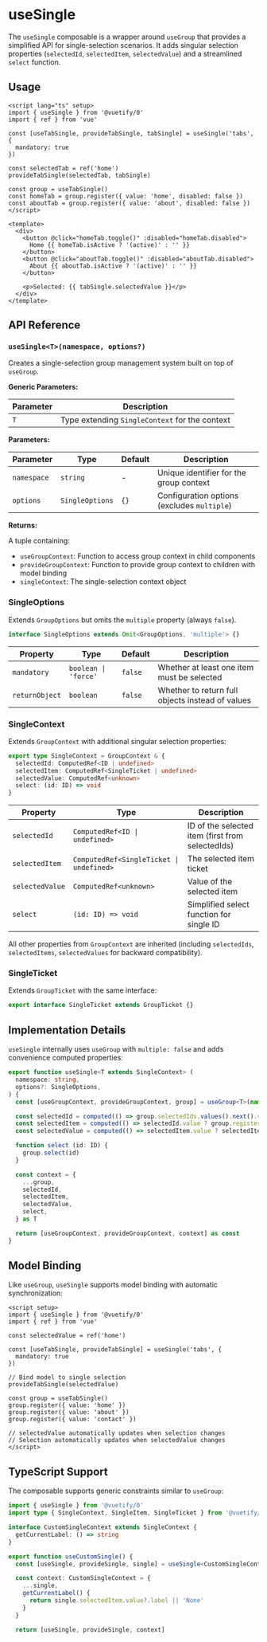 # useSingle

The `useSingle` composable is a wrapper around `useGroup` that provides a simplified API for single-selection scenarios. It adds singular selection properties (`selectedId`, `selectedItem`, `selectedValue`) and a streamlined `select` function.

## Usage

```vue
<script lang="ts" setup>
import { useSingle } from '@vuetify/0'
import { ref } from 'vue'

const [useTabSingle, provideTabSingle, tabSingle] = useSingle('tabs', {
  mandatory: true
})

const selectedTab = ref('home')
provideTabSingle(selectedTab, tabSingle)

const group = useTabSingle()
const homeTab = group.register({ value: 'home', disabled: false })
const aboutTab = group.register({ value: 'about', disabled: false })
</script>

<template>
  <div>
    <button @click="homeTab.toggle()" :disabled="homeTab.disabled">
      Home {{ homeTab.isActive ? '(active)' : '' }}
    </button>
    <button @click="aboutTab.toggle()" :disabled="aboutTab.disabled">
      About {{ aboutTab.isActive ? '(active)' : '' }}
    </button>

    <p>Selected: {{ tabSingle.selectedValue }}</p>
  </div>
</template>
```

## API Reference

### `useSingle<T>(namespace, options?)`

Creates a single-selection group management system built on top of `useGroup`.

**Generic Parameters:**

| Parameter | Description |
|-----------|-------------|
| `T` | Type extending `SingleContext` for the context |

**Parameters:**

| Parameter | Type | Default | Description |
|-----------|------|---------|-------------|
| `namespace` | `string` | - | Unique identifier for the group context |
| `options` | `SingleOptions` | `{}` | Configuration options (excludes `multiple`) |

**Returns:**

A tuple containing:
- `useGroupContext`: Function to access group context in child components
- `provideGroupContext`: Function to provide group context to children with model binding
- `singleContext`: The single-selection context object

### SingleOptions

Extends `GroupOptions` but omits the `multiple` property (always `false`).

```typescript
interface SingleOptions extends Omit<GroupOptions, 'multiple'> {}
```

| Property | Type | Default | Description |
|----------|------|---------|-------------|
| `mandatory` | `boolean \| 'force'` | `false` | Whether at least one item must be selected |
| `returnObject` | `boolean` | `false` | Whether to return full objects instead of values |

### SingleContext

Extends `GroupContext` with additional singular selection properties:

```typescript
export type SingleContext = GroupContext & {
  selectedId: ComputedRef<ID | undefined>
  selectedItem: ComputedRef<SingleTicket | undefined>
  selectedValue: ComputedRef<unknown>
  select: (id: ID) => void
}
```

| Property | Type | Description |
|----------|------|-------------|
| `selectedId` | `ComputedRef<ID \| undefined>` | ID of the selected item (first from selectedIds) |
| `selectedItem` | `ComputedRef<SingleTicket \| undefined>` | The selected item ticket |
| `selectedValue` | `ComputedRef<unknown>` | Value of the selected item |
| `select` | `(id: ID) => void` | Simplified select function for single ID |

All other properties from `GroupContext` are inherited (including `selectedIds`, `selectedItems`, `selectedValues` for backward compatibility).

### SingleTicket

Extends `GroupTicket` with the same interface:

```typescript
export interface SingleTicket extends GroupTicket {}
```

## Implementation Details

`useSingle` internally uses `useGroup` with `multiple: false` and adds convenience computed properties:

```typescript
export function useSingle<T extends SingleContext> (
  namespace: string,
  options?: SingleOptions,
) {
  const [useGroupContext, provideGroupContext, group] = useGroup<T>(namespace, options)

  const selectedId = computed(() => group.selectedIds.values().next().value)
  const selectedItem = computed(() => selectedId.value ? group.registeredItems.get(selectedId.value) : undefined)
  const selectedValue = computed(() => selectedItem.value ? selectedItem.value.value : undefined)

  function select (id: ID) {
    group.select(id)
  }

  const context = {
    ...group,
    selectedId,
    selectedItem,
    selectedValue,
    select,
  } as T

  return [useGroupContext, provideGroupContext, context] as const
}
```

## Model Binding

Like `useGroup`, `useSingle` supports model binding with automatic synchronization:

```vue
<script setup>
import { useSingle } from '@vuetify/0'
import { ref } from 'vue'

const selectedValue = ref('home')

const [useTabSingle, provideTabSingle] = useSingle('tabs', {
  mandatory: true
})

// Bind model to single selection
provideTabSingle(selectedValue)

const group = useTabSingle()
group.register({ value: 'home' })
group.register({ value: 'about' })
group.register({ value: 'contact' })

// selectedValue automatically updates when selection changes
// Selection automatically updates when selectedValue changes
</script>
```

## TypeScript Support

The composable supports generic constraints similar to `useGroup`:

```typescript
import { useSingle } from '@vuetify/0'
import type { SingleContext, SingleItem, SingleTicket } from '@vuetify/0'

interface CustomSingleContext extends SingleContext {
  getCurrentLabel: () => string
}

export function useCustomSingle() {
  const [useSingle, provideSingle, single] = useSingle<CustomSingleContext>('custom-single')

  const context: CustomSingleContext = {
    ...single,
    getCurrentLabel() {
      return single.selectedItem.value?.label || 'None'
    }
  }

  return [useSingle, provideSingle, context]
